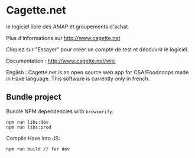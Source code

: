 # Cagette.net
le logiciel libre des AMAP et groupements d'achat.

Plus d'informations sur http://www.cagette.net

Cliquez sur "Essayer" pour créer un compte de test et découvrir le logiciel.

Documentation : http://www.cagette.net/wiki

English : Cagette.net is an open source web app for CSA/Foodcoops made in Haxe language.  This software is currently only in french.



## Bundle project

Bundle NPM dependencies with `browserify`:
```
npm run libs:dev
npm run libs:prod
```

Compile Haxe into JS:
```
npm run build // for dev
```
